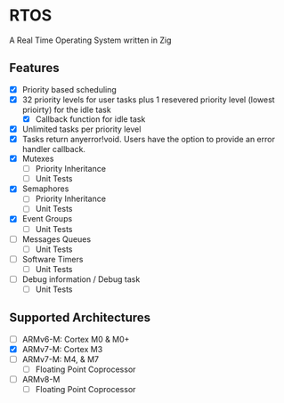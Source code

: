 # RTOS

A Real Time Operating System written in Zig

## Features

- [X] Priority based scheduling
- [X] 32 priority levels for user tasks plus 1 resevered priority level (lowest prioirty) for the idle task
  - [X] Callback function for idle task
- [X] Unlimited tasks per priority level
- [X] Tasks return anyerror!void.  Users have the option to provide an error handler callback. 
- [X] Mutexes
  - [ ] Priority Inheritance
  - [ ] Unit Tests
- [X] Semaphores
  - [ ] Priority Inheritance
  - [ ] Unit Tests
- [X] Event Groups
  - [ ] Unit Tests
- [ ] Messages Queues
  - [ ] Unit Tests
- [ ] Software Timers
  - [ ] Unit Tests
- [ ] Debug information / Debug task
  - [ ] Unit Tests

## Supported Architectures

- [ ] ARMv6-M: Cortex M0 & M0+
- [X] ARMv7-M: Cortex M3
- [ ] ARMv7-M: M4, & M7
  - [ ] Floating Point Coprocessor
- [ ] ARMv8-M
  - [ ] Floating Point Coprocessor
